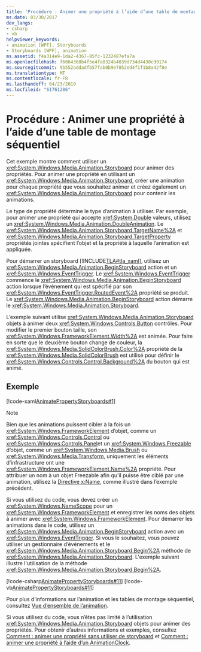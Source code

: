 ```yaml
---
title: 'Procédure : Animer une propriété à l’aide d’une table de montage séquentiel'
ms.date: 03/30/2017
dev_langs:
- csharp
- vb
helpviewer_keywords:
- animation [WPF], Storyboards
- Storyboards [WPF], animation
ms.assetid: f4a314e9-1da2-4367-85fc-1232487efa7a
ms.openlocfilehash: f6064368b4f5e4fa8324b4039d734d4430cd9174
ms.sourcegitcommit: 9b552addadfb57fab0b9e7852ed4f1f1b8a42f8e
ms.translationtype: MT
ms.contentlocale: fr-FR
ms.lasthandoff: 04/23/2019
ms.locfileid: "61761206"
---
```

# <a name="how-to-animate-a-property-by-using-a-storyboard"></a>Procédure : Animer une propriété à l’aide d’une table de montage séquentiel
Cet exemple montre comment utiliser un <xref:System.Windows.Media.Animation.Storyboard> pour animer des propriétés. Pour animer une propriété en utilisant un <xref:System.Windows.Media.Animation.Storyboard>, créer une animation pour chaque propriété que vous souhaitez animer et créez également un <xref:System.Windows.Media.Animation.Storyboard> pour contenir les animations.  
  
 Le type de propriété détermine le type d’animation à utiliser. Par exemple, pour animer une propriété qui accepte <xref:System.Double> valeurs, utilisez un <xref:System.Windows.Media.Animation.DoubleAnimation>. Le <xref:System.Windows.Media.Animation.Storyboard.TargetName%2A> et <xref:System.Windows.Media.Animation.Storyboard.TargetProperty> propriétés jointes spécifient l’objet et la propriété à laquelle l’animation est appliquée.  
  
 Pour démarrer un storyboard [!INCLUDE[TLA#tla_xaml](../../../../includes/tlasharptla-xaml-md.md)], utilisez un <xref:System.Windows.Media.Animation.BeginStoryboard> action et un <xref:System.Windows.EventTrigger>. Le <xref:System.Windows.EventTrigger> commence le <xref:System.Windows.Media.Animation.BeginStoryboard> action lorsque l’événement qui est spécifié par son <xref:System.Windows.EventTrigger.RoutedEvent%2A> propriété se produit. Le <xref:System.Windows.Media.Animation.BeginStoryboard> action démarre le <xref:System.Windows.Media.Animation.Storyboard>.  
  
 L’exemple suivant utilise <xref:System.Windows.Media.Animation.Storyboard> objets à animer deux <xref:System.Windows.Controls.Button> contrôles. Pour modifier le premier bouton taille, son <xref:System.Windows.FrameworkElement.Width%2A> est animée. Pour faire en sorte que le deuxième bouton change de couleur, la <xref:System.Windows.Media.SolidColorBrush.Color%2A> propriété de la <xref:System.Windows.Media.SolidColorBrush> est utilisé pour définir le <xref:System.Windows.Controls.Control.Background%2A> du bouton qui est animé.  
  
## <a name="example"></a>Exemple  
 [!code-xaml[AnimatePropertyStoryboards#1](~/samples/snippets/xaml/VS_Snippets_Wpf/AnimatePropertyStoryboards/XAML/StoryboardExample.xaml#1)]  
  
> [!NOTE]
>  Bien que les animations puissent cibler à la fois un <xref:System.Windows.FrameworkElement> d’objet, comme un <xref:System.Windows.Controls.Control> ou <xref:System.Windows.Controls.Panel>et un <xref:System.Windows.Freezable> d’objet, comme un <xref:System.Windows.Media.Brush> ou <xref:System.Windows.Media.Transform>, uniquement les éléments d’infrastructure ont une <xref:System.Windows.FrameworkElement.Name%2A> propriété. Pour attribuer un nom à un objet Freezable afin qu’il puisse être ciblé par une animation, utilisez la [Directive x:Name](../../xaml-services/x-name-directive.md), comme illustré dans l’exemple précédent.  
  
 Si vous utilisez du code, vous devez créer un <xref:System.Windows.NameScope> pour un <xref:System.Windows.FrameworkElement> et enregistrer les noms des objets à animer avec <xref:System.Windows.FrameworkElement>. Pour démarrer les animations dans le code, utilisez un <xref:System.Windows.Media.Animation.BeginStoryboard> action avec un <xref:System.Windows.EventTrigger>. Si vous le souhaitez, vous pouvez utiliser un gestionnaire d’événements et le <xref:System.Windows.Media.Animation.Storyboard.Begin%2A> méthode de <xref:System.Windows.Media.Animation.Storyboard>. L'exemple suivant illustre l'utilisation de la méthode <xref:System.Windows.Media.Animation.Storyboard.Begin%2A>.  
  
 [!code-csharp[AnimatePropertyStoryboards#11](~/samples/snippets/csharp/VS_Snippets_Wpf/AnimatePropertyStoryboards/CSharp/StoryboardExample.cs#11)]
 [!code-vb[AnimatePropertyStoryboards#11](~/samples/snippets/visualbasic/VS_Snippets_Wpf/AnimatePropertyStoryboards/VisualBasic/StoryboardExample.vb#11)]  
  
 Pour plus d’informations sur l’animation et les tables de montage séquentiel, consultez [Vue d’ensemble de l’animation](animation-overview.md).  
  
 Si vous utilisez du code, vous n’êtes pas limité à l’utilisation <xref:System.Windows.Media.Animation.Storyboard> objets pour animer des propriétés. Pour obtenir d’autres informations et exemples, consultez [Comment : animer une propriété sans utiliser de storyboard](how-to-animate-a-property-without-using-a-storyboard.md) et [Comment : animer une propriété à l’aide d’un AnimationClock](how-to-animate-a-property-by-using-an-animationclock.md).
